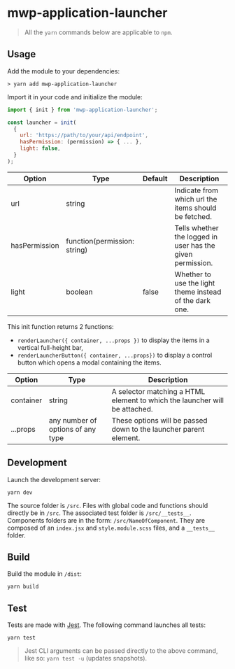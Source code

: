 # mwp-application-launcher

> All the `yarn` commands below are applicable to `npm`.

## Usage

Add the module to your dependencies:
```
> yarn add mwp-application-launcher
```

Import it in your code and initialize the module:
```javascript
import { init } from 'mwp-application-launcher';

const launcher = init(
  {
    url: 'https://path/to/your/api/endpoint',
    hasPermission: (permission) => { ... },
    light: false,
  }
);
```
| Option | Type | Default | Description |
| --- | --- | --- | --- |
| url | string | | Indicate from which url the items should be fetched. |
| hasPermission | function(permission: string) | | Tells whether the logged in user has the given permission. |
| light | boolean | false | Whether to use the light theme instead of the dark one. |

This init function returns 2 functions:
* `renderLauncher({ container, ...props })` to display the items in a vertical full-height bar,
* `renderLauncherButton({ container, ...props})` to display a control button which opens a modal containing the items.

| Option | Type | Description |
| --- | --- | --- |
| container | string | A selector matching a HTML element to which the launcher will be attached. |
| ...props | any number of options of any type | These options will be passed down to the launcher parent element. |


## Development

Launch the development server:
```
yarn dev
```
The source folder is `/src`.
Files with global code and functions should directly be in `/src`. The associated test folder is `/src/__tests__`.
Components folders are in the form: `/src/NameOfComponent`. They are composed of an `index.jsx` and `style.module.scss` files, and a `__tests__` folder.


## Build

Build the module in `/dist`:
```
yarn build
```

## Test

Tests are made with [Jest](https://jestjs.io/). The following command launches all tests:
```
yarn test
```
> Jest CLI arguments can be passed directly to the above command, like so: `yarn test -u` (updates snapshots).
